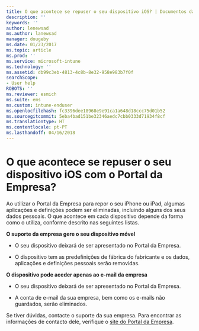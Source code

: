 ```yaml
---
title: O que acontece se repuser o seu dispositivo iOS? | Documentos da Microsoft
description: ''
keywords: ''
author: lenewsad
ms.author: lanewsad
manager: dougeby
ms.date: 01/23/2017
ms.topic: article
ms.prod: ''
ms.service: microsoft-intune
ms.technology: ''
ms.assetid: db99c3eb-4813-4c8b-8e32-958e983b7f0f
searchScope:
- User help
ROBOTS: ''
ms.reviewer: esmich
ms.suite: ems
ms.custom: intune-enduser
ms.openlocfilehash: fc3396dee18968e9e91ca1a648d18ccc75d01b52
ms.sourcegitcommit: 5eba4bad151be32346aedc7cbb0333d71934f8cf
ms.translationtype: HT
ms.contentlocale: pt-PT
ms.lasthandoff: 04/16/2018
---
```

# <a name="what-happens-if-you-reset-your-ios-device-using-the-company-portal"></a>O que acontece se repuser o seu dispositivo iOS com o Portal da Empresa?

Ao utilizar o Portal da Empresa para repor o seu iPhone ou iPad, algumas aplicações e definições podem ser eliminadas, incluindo alguns dos seus dados pessoais. O que acontece em cada dispositivo depende da forma como o utiliza, conforme descrito nas seguintes listas.

**O suporte da empresa gere o seu dispositivo móvel**

-   O seu dispositivo deixará de ser apresentado no Portal da Empresa.

-   O dispositivo tem as predefinições de fábrica do fabricante e os dados, aplicações e definições pessoais serão removidas.

**O dispositivo pode aceder apenas ao e-mail da empresa**

-   O seu dispositivo deixará de ser apresentado no Portal da Empresa.

-   A conta de e-mail da sua empresa, bem como os e-mails não guardados, serão eliminados.

Se tiver dúvidas, contacte o suporte da sua empresa. Para encontrar as informações de contacto dele, verifique o [site do Portal da Empresa](https://portal.manage.microsoft.com#HelpDeskDialog).

